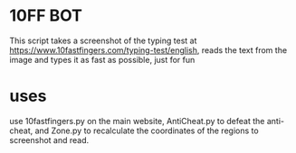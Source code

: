 # 10FF BOT
This script takes a screenshot of the typing test at https://www.10fastfingers.com/typing-test/english, reads the text from the image and types it as fast as possible,
just for fun

# uses
use 10fastfingers.py on the main website, AntiCheat.py to defeat the anti-cheat, and Zone.py to recalculate the coordinates of the regions to screenshot and read.
